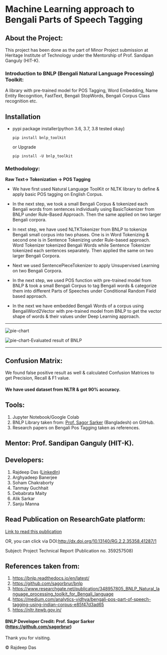 # Machine Learning approach to Bengali Parts of Speech Tagging


## About the Project:

This project has been done as the part of Minor Project submission at Heritage Institute of Technology under the Mentorship of Prof. Sandipan Ganguly (HIT-K).

### Introduction to BNLP (Bengali Natural Language Processing) Toolkit:

A library with pre-trained model for POS Tagging, Word Embedding, Name Entity Recognition, FastText, Bengali StopWords, Bengali Corpus Class recognition etc.

## Installation

* 
  pypi package installer(python 3.6, 3.7, 3.8 tested okay)

  ``pip install bnlp_toolkit``

  or Upgrade

  ``pip install -U bnlp_toolkit``


### Methodology:

**Raw Text-> Tokenization -> POS Tagging**


- We have first used Natural Language ToolKit or NLTK library to define & apply basic POS tagging on English Corpus.

- In the next step, we took a small Bengali Corpus & tokenized each Bengali words from sentences individually using BasicTokenizer from BNLP under Rule-Based Approach. Then the same applied on two larger Bengali corpora.

- In next step, we have used NLTKTokenizer from BNLP to tokenize Bengali small corpus into two phases. One is in Word Tokenizing & second one is in Sentence Tokenizing under Rule-based approach. Word Tokenizer tokenized Bengali Words while Sentence Tokenizer tokenized each sentences separately. Then applied the same on two larger Bengali Corpora.

- Next we used SentencePieceTokenizer to apply Unsupervised Learning on two Bengali Corpora.

- In the next step, we used POS function with pre-trained model from BNLP & took a small Bengali Corpus to tag Bengali words & categorize them into different Parts of Speeches under Conditional Random Field based approach.

- In the next we have embedded Bengali Words of a corpus using BengaliWord2Vector with pre-trained model from BNLP to get the vector shape of words & their values under Deep Learning approach.

-----------------------------------------------------------------------------------------------------------------------------------------------------------------------



![pie-chart](https://user-images.githubusercontent.com/44817007/158359964-970e0bfd-f4f2-4403-8863-a1b9bc1d6e25.png)

![pie-chart-Evaluated result of BNLP](https://user-images.githubusercontent.com/44817007/158361562-969f423a-b890-4bb9-aad4-360b5837c35b.png)


----------------------------------------------------------------------------------------------------------------------------------------------------------------------

## Confusion Matrix:

We found false positive result as well & calculated Confusion Matrices to get Precision, Recall & F1 value.

#### We have used dataset from NLTR & got 90% accuracy.

## Tools:

1. Jupyter Notebook/Google Colab
2. BNLP Library taken from: [Prof. Sagor Sarker](https://github.com/sagorbrur) (Bangladesh) on GitHub.
3. Research papers on Bengali Pos Tagging taken as references.


## Mentor: Prof. Sandipan Ganguly (HIT-K).

## Developers:

1. Rajdeep Das ([LinkedIn](https://linkedin.com/in/itsrajdeepdas))
2. Arghyadeep Banerjee
3. Soham Chakraborty
4. Tanmay Guchhait
5. Debabrata Maity
6. Alik Sarkar
7. Sanju Manna

## Read Publication on ResearchGate platform:

[Link to read this publication](https://www.researchgate.net/publication/359257508_Machine_Learning_approach_to_POS_Tagging_in_Bengali_Language_Project_Report)

OR, you can click via DOI:http://dx.doi.org/10.13140/RG.2.2.35358.41287/1

Subject: Project Technical Report (Publication no. 359257508)

## References taken from:

1. https://bnlp.readthedocs.io/en/latest/
2. https://github.com/sagorbrur/bnlp
3. https://www.researchgate.net/publication/348957805_BNLP_Natural_language_processing_toolkit_for_Bengali_language
4. https://medium.com/analytics-vidhya/bengali-pos-part-of-speech-tagging-using-indian-corpus-e85f47d3ad65
5. https://nltr.itewb.gov.in/

#### BNLP Developer Credit: Prof. Sagor Sarker (https://github.com/sagorbrur)

Thank you for visiting.

&copy; Rajdeep Das
